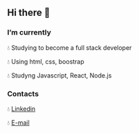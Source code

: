 ## Hi there 👋


### I’m currently

:droplet: Studying to become a full stack developer

:droplet: Using html, css, boostrap

:droplet: Studyng Javascript, React, Node.js


### Contacts

:droplet: [Linkedin](https://www.linkedin.com/in/manfredi-orlando-b7029a142/)

:droplet: [E-mail](mailto:manfrediorlando@yahoo.it)



